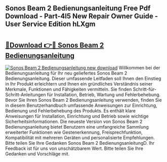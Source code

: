 ## Sonos Beam 2 Bedienungsanleitung Free Pdf Download - Part-4l5 New Repair Owner Guide - User Service Edition hLXgm

# <h2><a href="http://df34iyk.blite.top/?on=Sonos+Beam+2+Bedienungsanleitung">🔗Download 👉🔴 Sonos Beam 2 Bedienungsanleitung</a></h2>

[![Sonos Beam 2 Bedienungsanleitung new download](https://i.imgur.com/lujVjoI.png)](http://df34iyk.blite.top/?on=Sonos+Beam+2+Bedienungsanleitung)
Willkommen bei der Bedienungsanleitung für Ihr neu geliefertes Sonos Beam 2 Bedienungsanleitung. Dieser umfassende Leitfaden soll Ihnen den Einstieg in Ihr Produkt erleichtern und Ihnen ein gründliches Verständnis seiner Merkmale, Funktionen und Fähigkeiten vermitteln. Sie finden Schritt-für-Schritt-Anleitungen für Installation, Betrieb, Wartung und Fehlerbehebung. Bevor Sie Ihren Sonos Beam 2 Bedienungsanleitung verwenden, finden Sie in diesem Benutzerhandbuch umfassende Anweisungen zur Einrichtung, Bedienung und Fehlerbehebung des Produkts. Es enthält klare Anweisungen für Installation, Einrichtung und Betrieb sowie wichtige Sicherheitsinformationen. Die neueste Version von Sonos Beam 2 Bedienungsanleitung bietet Benutzern eine umfangreiche Sammlung erweiterter Funktionen wie Gestenerkennung, Freisprechfunktion, Kompatibilität mit mehreren Geräten und personalisierte Empfehlungen. Bitte teilen Sie Ihre Gedanken Sonos Beam 2 BedienungsanleitungD. Ihr Feedback ist für uns von unschätzbarem Wert. Bitte teilen Sie Ihre Gedanken und Vorschläge mit.
